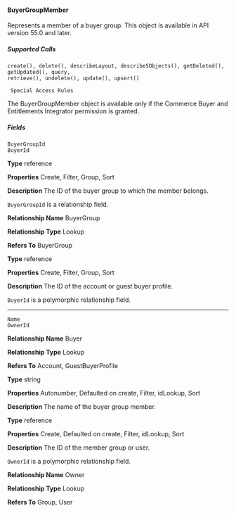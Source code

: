 #### BuyerGroupMember

Represents a member of a buyer group. This object is available in API version 55.0 and later.

##### Supported Calls
```
create(), delete(), describeLayout, describeSObjects(), getDeleted(), getUpdated(), query,
retrieve(), undelete(), update(), upsert()

 Special Access Rules

```
The BuyerGroupMember object is available only if the Commerce Buyer and Entitlements Integrator permission is granted.

##### Fields

```
BuyerGroupId
BuyerId

```

**Type**
reference

**Properties**
Create, Filter, Group, Sort

**Description**
The ID of the buyer group to which the member belongs.

`BuyerGroupId` is a relationship field.

**Relationship Name**
BuyerGroup

**Relationship Type**
Lookup

**Refers To**
BuyerGroup

**Type**
reference

**Properties**
Create, Filter, Group, Sort

**Description**
The ID of the account or guest buyer profile.

`BuyerId` is a polymorphic relationship field.


-----

```
Name
OwnerId

```

**Relationship Name**
Buyer

**Relationship Type**
Lookup

**Refers To**
Account, GuestBuyerProfile

**Type**
string

**Properties**
Autonumber, Defaulted on create, Filter, idLookup, Sort

**Description**
The name of the buyer group member.

**Type**
reference

**Properties**
Create, Defaulted on create, Filter, idLookup, Sort

**Description**
The ID of the member group or user.

`OwnerId` is a polymorphic relationship field.

**Relationship Name**
Owner

**Relationship Type**
Lookup

**Refers To**
Group, User

